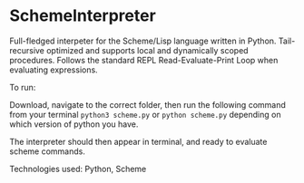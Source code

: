 # SchemeInterpreter

Full-fledged interpeter for the Scheme/Lisp language written in Python. Tail-recursive optimized and supports local and dynamically scoped procedures. Follows the standard REPL Read-Evaluate-Print Loop when evaluating expressions.

To run:
 
Download, navigate to the correct folder, then run the following command from your terminal
`python3 scheme.py` or `python scheme.py` depending on which version of python you have.

The interpreter should then appear in terminal, and ready to evaluate scheme commands.

Technologies used: Python, Scheme
